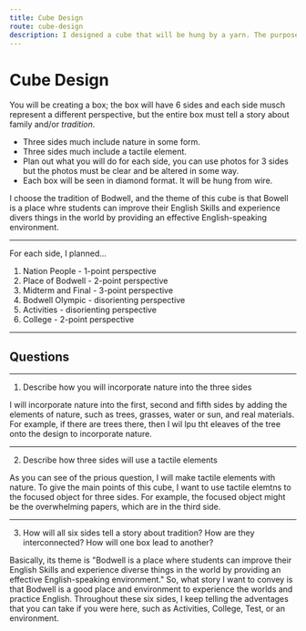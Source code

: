 ```yaml
---
title: Cube Design
route: cube-design
description: I designed a cube that will be hung by a yarn. The purpose of this activity was to tell a story about family or tradition(I choose the tradition in Bodwell) and use the perspective and real tectiles.
---
```


# Cube Design

You will be creating a box; the box will have 6 sides and each side musch represent a different perspective, but the entire box must tell a story about family and/or _tradition_.

- Three sides much include nature in some form.
- Three sides much include a tactile element.
- Plan out what you will do for each side, you can use photos for 3 sides but the photos must be clear and be altered in some way.
- Each box will be seen in diamond format. It will be hung from wire.

I choose the tradition of Bodwell, and the theme of this cube is that Bowell is a place whre students can improve their English Skills and experience divers things in the world by providing an effective English-speaking environment.

---

For each side, I planned...

1. Nation People - 1-point perspective
2. Place of Bodwell - 2-point perspective
3. Midterm and Final - 3-point perspective
4. Bodwell Olympic - disorienting perspective
5. Activities - disorienting perspective
6. College - 2-point perspective

---

## Questions

---

1. Describe how you will incorporate nature into the three sides

I will incorporate nature into the first, second and fifth sides by adding the elements of nature, such as trees, grasses, water or sun, and real materials. For example, if there are trees there, then I wil lpu tht eleaves of the tree onto the design to incorporate nature.

---

2. Describe how three sides will use a tactile elements

As you can see of the prious question, I will make tactile elements with nature. To give the main points of this cube, I want to use tactile elemtns to the focused object for three sides. For example, the focused object might be the overwhelming papers, which are in the third side.

---

3. How will all six sides tell a story about tradition? How are they interconnected? How will one box lead to another?

Basically, its theme is "Bodwell is a place where students can improve their English Skills and experience diverse things in the world by providing an effective English-speaking environment." So, what story I want to convey is that Bodwell is a good place and environment to experience the worlds and practice English. Throughout these six sides, I keep telling the adventages that you can take if you were here, such as Activities, College, Test, or an environment.
